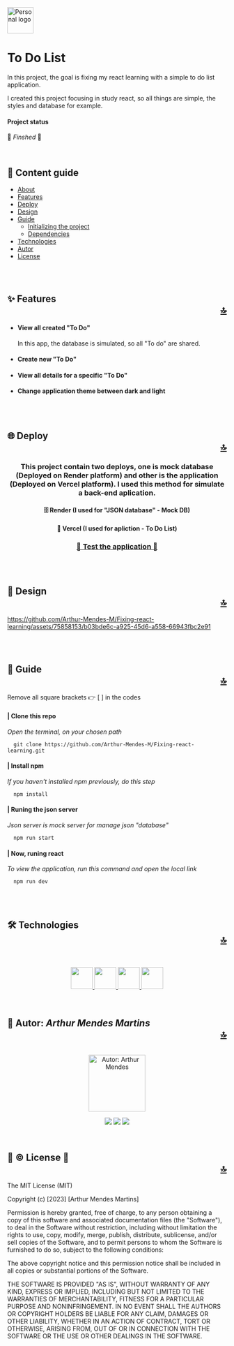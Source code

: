 <img src="./githubAssets/logoAzul.svg" alt="Personal logo" id="about" width="60" />
<h1>To Do List</h1>

<p>
  In this project, the goal is fixing my react learning with a simple to do list application.

  I created this project focusing in study react, so all things are simple, the styles and database for example.
</p>

<h4>Project status</h4>

<!-- 🚧 <i>Under development</i> 🚧 -->
:confetti_ball: <i>Finshed</i> :confetti_ball:
<!-- https://github.com/markdown-templates/markdown-emojis -->
<br />
<h2>👣 Content guide</h2>

* [About](#about)
* [Features](#features)
* [Deploy](#deploy)
* [Design](#design)
* [Guide](#guide)
  * [Initializing the project](#initializing)
  * [Dependencies](#dependencies)
* [Technologies](#technologies)
* [Autor](#autor)
* [License](#license)

<br />
<br />

<h2 id="features">
  ✨ Features
  <div align="right"><a href="#about">🔝</a></div>
</h2>

<ul>
  <li>
    <h4>View all created "To Do"</h4>
    <p>In this app, the database is simulated, so all "To do" are shared.</p>
  </li>

  <li>
    <h4>Create new "To Do"</h4>
  </li>

  <li>
    <h4>View all details for a specific "To Do"</h4>
  </li>
  
   <li>
    <h4>Change application theme between dark and light</h4>
  </li>
</ul>

<br />
<br />

<h2 id="deploy">
  🌐 Deploy
  <div align="right"><a href="#about">🔝</a></div>  
</h2>

<div align="center">
  <h3>This project contain two deploys, one is mock database (Deployed on Render platform) and other is the application (Deployed on Vercel platform). I used this method for simulate a back-end aplication.</h3>
  
  <h4>🗄 Render (I used for "JSON database" - Mock DB)</h4>
  <h4>📱 Vercel (I used for apliction - To Do List)</h4>
  
  <h3><a href="https://fixing-react-learning.vercel.app/">🚀 Test the application 🚀</a></h3>
</div>

<br />
<br />

<h2 id="design">
  🎨 Design
  <div align="right"><a href="#about">🔝</a></div>  
</h2>

<div>

https://github.com/Arthur-Mendes-M/Fixing-react-learning/assets/75858153/b03bde6c-a925-45d6-a558-66943fbc2e91

</div>

<br />
<br />

<div>
  <h2 id="guide">
    🧭 Guide
    <div align="right"><a href="#about">🔝</a></div>
  </h2>
</div>
<p>Remove all square brackets 👉 [ ] in the codes<p>


<h4 id="initializing">| Clone this repo</h4>
<p><i>Open the terminal, on your chosen path</i></p>

```
  git clone https://github.com/Arthur-Mendes-M/Fixing-react-learning.git
```

<h4>| Install npm</h4>
<p><i>If you haven't installed npm previously, do this step</i></p>

```
  npm install
```

<h4 id="dependencies">| Runing the json server</h4>
<p><i>Json server is mock server for manage json "database"</i></p>

```
  npm run start
```

<h4>| Now, runing react</h4>
<p><i>To view the application, run this command and open the local link</i></p>

```
  npm run dev
```

<br />
<br />

<h2 id="technologies">
  🛠 Technologies
  <div align="right"><a href="#about">🔝</a></div>
</h2>

<br />
<br />

<div align="center">
  <a href="[google.com](https://github.com/Arthur-Mendes-M)">
    <img src="https://cdn.jsdelivr.net/gh/devicons/devicon/icons/html5/html5-original.svg" width="50"/>
  </a> 
  <a href="[google.com](https://github.com/Arthur-Mendes-M)">
    <img src="https://cdn.jsdelivr.net/gh/devicons/devicon/icons/sass/sass-original.svg" width="50"/> 
  </a> 
  <a href="[google.com](https://github.com/Arthur-Mendes-M)">
    <img src="https://cdn.jsdelivr.net/gh/devicons/devicon/icons/javascript/javascript-original.svg" width="50"/> 
  </a> 
  <a href="[google.com](https://github.com/Arthur-Mendes-M)">
    <img src="https://cdn.jsdelivr.net/gh/devicons/devicon/icons/react/react-original-wordmark.svg" width="50"/> 
  </a> 
</div>

<br />
<br />

<h2 id="autor">
  🥷 Autor: <i>Arthur Mendes Martins</i>
  <div align="right"><a href="#about">🔝</a></div>
</h2>

<div align="center"><br/>
  <img src="./githubAssets/profilePhoto.png" alt="Autor: Arthur Mendes" width="130" />

  <br />

  <a href="mailto:arthurmendesmartins0105@gmail.com" target="_blank"/><img src="https://img.shields.io/badge/Gmail-1f1f1f?style=for-the-badge&logo=gmail&logoColor=white"></a>
  <a href="https://www.linkedin.com/in/arthur-mendes-martins-b7ba6a1b8" target="_blank">  <img src="https://img.shields.io/badge/LinkedIn-0077B5?style=for-the-badge&logo=linkedin&logoColor=white"/></a>
  <a href="https://www.instagram.com/arthurm_mendes/" target="_blank"><img src="https://img.shields.io/badge/Instagram-E4405F?style=for-the-badge&logo=instagram&logoColor=white"/></a>
</div>

<br />

<h2 id="license">
  🚨 © License 🚨
  <div align="right"><a href="#about">🔝</a></div>
</h2>

The MIT License (MIT)

Copyright (c) [2023] [Arthur Mendes Martins]

Permission is hereby granted, free of charge, to any person obtaining a copy of
this software and associated documentation files (the "Software"), to deal in
the Software without restriction, including without limitation the rights to
use, copy, modify, merge, publish, distribute, sublicense, and/or sell copies of
the Software, and to permit persons to whom the Software is furnished to do so,
subject to the following conditions:

The above copyright notice and this permission notice shall be included in all
copies or substantial portions of the Software.

THE SOFTWARE IS PROVIDED "AS IS", WITHOUT WARRANTY OF ANY KIND, EXPRESS OR
IMPLIED, INCLUDING BUT NOT LIMITED TO THE WARRANTIES OF MERCHANTABILITY, FITNESS
FOR A PARTICULAR PURPOSE AND NONINFRINGEMENT. IN NO EVENT SHALL THE AUTHORS OR
COPYRIGHT HOLDERS BE LIABLE FOR ANY CLAIM, DAMAGES OR OTHER LIABILITY, WHETHER
IN AN ACTION OF CONTRACT, TORT OR OTHERWISE, ARISING FROM, OUT OF OR IN
CONNECTION WITH THE SOFTWARE OR THE USE OR OTHER DEALINGS IN THE SOFTWARE.
